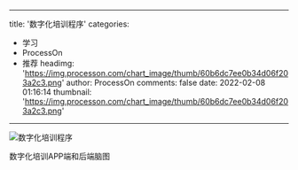 
---
title: '数字化培训程序'
categories: 
 - 学习
 - ProcessOn
 - 推荐
headimg: 'https://img.processon.com/chart_image/thumb/60b6dc7ee0b34d06f203a2c3.png'
author: ProcessOn
comments: false
date: 2022-02-08 01:16:14
thumbnail: 'https://img.processon.com/chart_image/thumb/60b6dc7ee0b34d06f203a2c3.png'
---

<div>   
<img class="thumb" alt="数字化培训程序" src="https://img.processon.com/chart_image/thumb/60b6dc7ee0b34d06f203a2c3.png" referrerpolicy="no-referrer">
<p>数字化培训APP端和后端脑图</p>  
</div>
            